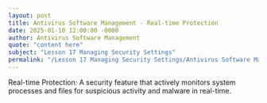 ```yaml
---
layout: post
title: Antivirus Software Management - Real-time Protection
date: 2025-01-10 12:00:00 -0000
author: Antivirus Software Management
quote: "content here"
subject: "Lesson 17 Managing Security Settings"
permalink: "/Lesson 17 Managing Security Settings/Antivirus Software Management/Antivirus Software Management - Real-time Protection"
---
```


Real-time Protection: A security feature that actively monitors system processes and files for suspicious activity and malware in real-time.
